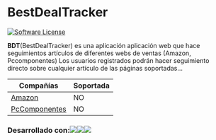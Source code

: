 # BestDealTracker

[![Software License](https://img.shields.io/badge/license-MIT-brightgreen.svg?style=flat-square)](LICENSE)

**BDT**(BestDealTracker) es una aplicación aplicación web que hace seguimientos artículos de diferentes webs de ventas (Amazon, Pccomponentes)
Los usuarios registrados podrán hacer seguimiento directo sobre cualquier artículo de las páginas soportadas...

| Compañías     | Soportada     |
| --- | --- |
| [Amazon]("www.amazon.com") | NO |
| [PcComponentes]("www.pccomponentes.com") | NO |

### Desarrollado con:![](https://upload.wikimedia.org/wikipedia/en/2/20/Pivotal_Java_Spring_Logo.png)![](http://7lrxvd.com1.z0.glb.clouddn.com/jsoup-intro-1024x341.jpg)![](http://carlosortiz.co.uk/wp-content/uploads/2015/09/polymer-logo.jpg)
